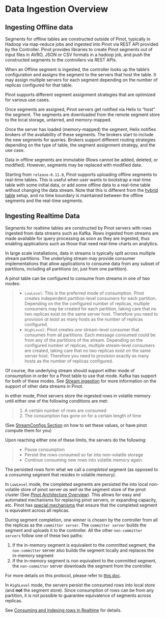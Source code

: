 # Data Ingestion Overview

## Ingesting Offline data

Segments for offline tables are constructed outside of Pinot, typically in Hadoop via map-reduce jobs and ingested into Pinot via REST API provided by the Controller. Pinot provides libraries to create Pinot segments out of input files in AVRO, JSON or CSV formats in a hadoop job, and push the constructed segments to the controllers via REST APIs.

When an Offline segment is ingested, the controller looks up the table’s configuration and assigns the segment to the servers that host the table. It may assign multiple servers for each segment depending on the number of replicas configured for that table.

Pinot supports different segment assignment strategies that are optimized for various use cases.

Once segments are assigned, Pinot servers get notified via Helix to “host” the segment. The segments are downloaded from the remote segment store to the local storage, untarred, and memory-mapped.

Once the server has loaded (memory-mapped) the segment, Helix notifies brokers of the availability of these segments. The brokers start to include the new segments for queries. Brokers support different routing strategies depending on the type of table, the segment assignment strategy, and the use case.

Data in offline segments are immutable (Rows cannot be added, deleted, or modified). However, segments may be replaced with modified data.

Starting from `release-0.11.0`, Pinot supports uploading offline segments to real-time tables. This is useful when user wants to bootstrap a real-time table with some initial data, or add some offline data to a real-time table without changing the data stream. Note that this is different from the [hybrid table](../../basics/components/table/#hybrid-table) setup, and no time boundary is maintained between the offline segments and the real-time segments.

## Ingesting Realtime Data

Segments for realtime tables are constructed by Pinot servers with rows ingested from data streams such as Kafka. Rows ingested from streams are made available for query processing as soon as they are ingested, thus enabling applications such as those that need real-time charts on analytics.

In large scale installations, data in streams is typically split across multiple stream partitions. The underlying stream may provide consumer implementations that allow applications to consume data from any subset of partitions, including all partitions (or, just from one partition).

A pinot table can be configured to consume from streams in one of two modes:

> * `LowLevel`: This is the preferred mode of consumption. Pinot creates independent partition-level consumers for each partition. Depending on the the configured number of replicas, multiple consumers may be created for each partition, taking care that no two replicas exist on the same server host. Therefore you need to provision _at least_ as many hosts as the number of replicas configured.
> * `HighLevel`: Pinot creates _one_ stream-level consumer that consumes from all partitions. Each message consumed could be from any of the partitions of the stream. Depending on the configured number of replicas, multiple stream-level consumers are created, taking care that no two replicas exist on the same server host. Therefore you need to provision exactly as many hosts as the number of replicas configured.

Of course, the underlying stream should support either mode of consumption in order for a Pinot table to use that mode. Kafka has support for both of these modes. See [Stream ingestion](../../basics/data-import/pinot-stream-ingestion/) for more information on the support of other data streams in Pinot.

In either mode, Pinot servers store the ingested rows in volatile memory until either one of the following conditions are met:

> 1. A certain number of rows are consumed
> 2. The consumption has gone on for a certain length of time

(See [StreamConfigs Section](../../configuration-reference/table.md#realtime-table-config) on how to set these values, or have pinot compute them for you)

Upon reaching either one of these limits, the servers do the following:

> * Pause consumption
> * Persist the rows consumed so far into non-volatile storage
> * Continue consuming new rows into volatile memory again.

The persisted rows form what we call a _completed_ segment (as opposed to a _consuming_ segment that resides in volatile memory).

In `LowLevel` mode, the completed segments are persisted the into local non-volatile store of pinot server _as well as_ the segment store of the pinot cluster (See [Pinot Architecture Overview](../../basics/architecture.md)). This allows for easy and automated mechanisms for replacing pinot servers, or expanding capacity, etc. Pinot has [special mechanisms](https://cwiki.apache.org/confluence/display/PINOT/Consuming+and+Indexing+rows+in+Realtime#ConsumingandIndexingrowsinRealtime-Segmentcompletionprotocol) that ensure that the completed segment is equivalent across all replicas.

During segment completion, one winner is chosen by the controller from all the replicas as the `committer server`. The `committer server` builds the segment and uploads it to the controller. All the other `non-committer servers` follow one of these two paths:

1. If the in-memory segment is equivalent to the committed segment, the `non-committer` server also builds the segment locally and replaces the in-memory segment
2. If the in-memory segment is non equivalent to the committed segment, the `non-committer` server downloads the segment from the controller.

For more details on this protocol, please refer to [this doc](https://cwiki.apache.org/confluence/display/PINOT/Consuming+and+Indexing+rows+in+Realtime#ConsumingandIndexingrowsinRealtime-Segmentcompletionprotocol).

In `HighLevel` mode, the servers persist the consumed rows into local store (and **not** the segment store). Since consumption of rows can be from any partition, it is not possible to guarantee equivalence of segments across replicas.

See [Consuming and Indexing rows in Realtime](https://cwiki.apache.org/confluence/display/PINOT/Consuming+and+Indexing+rows+in+Realtime) for details.
